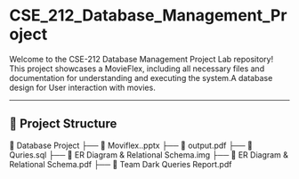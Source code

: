 # CSE_212_Database_Management_Project
Welcome to the CSE-212 Database Management Project Lab repository! This project showcases a MovieFlex, including all necessary files and documentation for understanding and executing the system.A database design for User interaction with movies.

---

## 📂 Project Structure

 📁 Database Project ├── 📄 Moviflex..pptx
├── 📄 output.pdf
├── 📄 Quries.sql
├── 📄 ER Diagram & Relational Schema.img
├── 📄 ER Diagram & Relational Schema.pdf
├── 📄 Team Dark Queries Report.pdf
